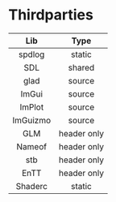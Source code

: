 # Thirdparties
|Lib|Type|
|:-:|:-:|
|spdlog|static|
|SDL|shared|
|glad|source|
|ImGui|source|
|ImPlot|source|
|ImGuizmo|source|
|GLM|header only|
|Nameof|header only|
|stb|header only|
|EnTT|header only|
|Shaderc|static|
